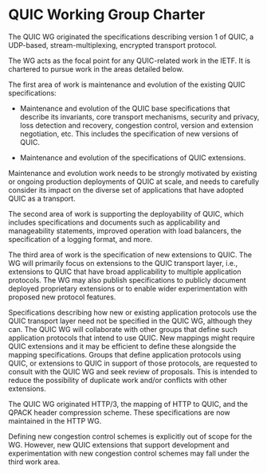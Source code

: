 # QUIC Working Group Charter

The QUIC WG originated the specifications describing version 1 of
QUIC, a UDP-based, stream-multiplexing, encrypted transport protocol.

The WG acts as the focal point for any QUIC-related work in the IETF.
It is chartered to pursue work in the areas detailed below.

The first area of work is maintenance and evolution of the existing
QUIC specifications:

- Maintenance and evolution of the QUIC base specifications that
  describe its invariants, core transport mechanisms, security and
  privacy, loss detection and recovery, congestion control, version and
  extension negotiation, etc. This includes the specification of new
  versions of QUIC.

- Maintenance and evolution of the specifications of QUIC extensions.

Maintenance and evolution work needs to be strongly motivated by
existing or ongoing production deployments of QUIC at scale, and needs
to carefully consider its impact on the diverse set of applications
that have adopted QUIC as a transport.

The second area of work is supporting the deployability of QUIC, which
includes specifications and documents such as applicability and
manageability statements, improved operation with load balancers, the
specification of a logging format, and more.

The third area of work is the specification of new extensions to QUIC.
The WG will primarily focus on extensions to the QUIC transport layer,
i.e., extensions to QUIC that have broad applicability to multiple
application protocols. The WG may also publish specifications to
publicly document deployed proprietary extensions or to enable wider
experimentation with proposed new protocol features.

Specifications describing how new or existing application protocols
use the QUIC transport layer need not be specified in the QUIC WG,
although they can. The QUIC WG will collaborate with other groups that
define such application protocols that intend to use QUIC. New
mappings might require QUIC extensions and it may be efficient to
define these alongside the mapping specifications. Groups that define
application protocols using QUIC, or extensions to QUIC in support of
those protocols, are requested to consult with the QUIC WG and seek
review of proposals. This is intended to reduce the possibility of
duplicate work and/or conflicts with other extensions.

The QUIC WG originated HTTP/3, the mapping of HTTP to QUIC, and the
QPACK header compression scheme. These specifications are now
maintained in the HTTP WG.

Defining new congestion control schemes is explicitly out of scope for
the WG. However, new QUIC extensions that support development and
experimentation with new congestion control schemes may fall under the
third work area.
